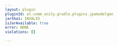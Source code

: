 ```yaml
---
layout: plugin
pluginId: at.comm_unity.gradle.plugins.jpamodelgen
jarSha1: INVALID
isJarAvailable: true
error: NONE
violations: []

---
```

